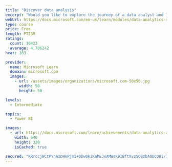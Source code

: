 ```yaml
---
title: "Discover data analysis"
excerpt: "Would you like to explore the journey of a data analyst and learn how a data analyst tells a story with data? In this module, you will explore the different roles in data and learn the different tasks of a data analyst."
webUrl: https://docs.microsoft.com/en-us/learn/modules/data-analytics-microsoft/
type: course
price: Free
length: PT23M
ratings:
  count: 10423
  average: 4.786242
heat: 103

provider:
  name: Microsoft Learn
  domain: microsoft.com
  images:
    - url: /assets/images/organizations/microsoft.com-50x50.jpg
      width: 50
      height: 50

levels:
  - Intermediate

topics:
  - Power BI

images:
  - url: https://docs.microsoft.com/learn/achievements/data-analytics-and-microsoft-social.png
    width: 640
    height: 320
    isCached: true

secured: "KRrccjWCtPYnAzDHkPjmI+0Dw0kiKnMEJxAMWsK9IBftXvzSO8zbAQUCQUi/7TtoYxnn9CoeZLLY0ryM+/HUISwAuvNjzpDegz6+uWAKrjMplSSzNa9BQomQEa+Ivndi1EVZB1kbwUdcLYf0IKFTeR/fFL1Gt1lB8MK9pfGzOi9N4EFBZSagGLGHWVRDL2ePJ3eZAs6tOTuT+h6gbiuCgjcj9Pil+5uitoh2MoTWLfPK2kVVvFRMcmvaU+FGDff7/OcedL8t+aIjFVIXIKaJgEh78YbAciQ6NEi2W2uchDDDDR8o/2Vj8PsmRqYKRkDTqWpjKLBC3n4BeEyqrg55S0c9faHpZmlwbEBjlTfL2V1x5w49GS7W51fr0NCGiHvDfZ6I+LYJZwUyysMCfJ02mw1WHqjtzggz7NIzlz1ZtcY=;TTa25pDWqP63k0SCrnwi9Q=="
---
```


